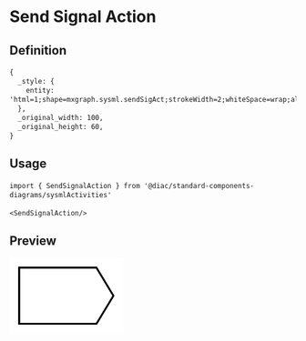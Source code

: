 # Send Signal Action

## Definition

```
{
  _style: { 
    entity: 'html=1;shape=mxgraph.sysml.sendSigAct;strokeWidth=2;whiteSpace=wrap;align=center;',
  },
  _original_width: 100,
  _original_height: 60,
}
```

## Usage

```
import { SendSignalAction } from '@diac/standard-components-diagrams/sysmlActivities'

<SendSignalAction/>
```

## Preview

<img src="./send-signal-action.png" width="200"/>
